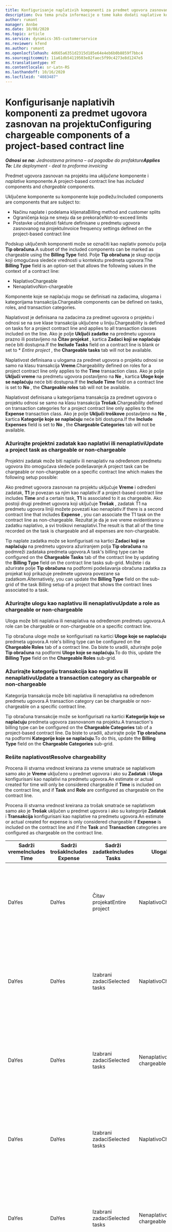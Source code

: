 ```yaml
---
title: Konfigurisanje naplativih komponenti za predmet ugovora zasnovan na projektu
description: Ova tema pruža informacije o tome kako dodati naplative komponente u predmete ugovora u usluzi Project Operations.
author: rumant
manager: Annbe
ms.date: 10/08/2020
ms.topic: article
ms.service: dynamics-365-customerservice
ms.reviewer: kfend
ms.author: rumant
ms.openlocfilehash: 4d665a6351d2315d185e64e4eb6b0b8859f7bbc4
ms.sourcegitcommit: 11a61db54119503e82faec5f99c4273e8d1247e5
ms.translationtype: HT
ms.contentlocale: sr-Latn-RS
ms.lasthandoff: 10/16/2020
ms.locfileid: "4083487"
---
```

# <a name="configuring-chargeable-components-of-a-project-based-contract-line"></a><span data-ttu-id="7ec04-103">Konfigurisanje naplativih komponenti za predmet ugovora zasnovan na projektu</span><span class="sxs-lookup"><span data-stu-id="7ec04-103">Configuring chargeable components of a project-based contract line</span></span>

<span data-ttu-id="7ec04-104">_**Odnosi se na:** Jednostavna primena – od pogodbe do profakture_</span><span class="sxs-lookup"><span data-stu-id="7ec04-104">_**Applies To:** Lite deployment - deal to proforma invoicing_</span></span>

<span data-ttu-id="7ec04-105">Predmet ugovora zasnovan na projektu ima *uključene* komponente i *naplative* komponente.</span><span class="sxs-lookup"><span data-stu-id="7ec04-105">A project-based contract line has *included* components and *chargeable* components.</span></span>

<span data-ttu-id="7ec04-106">Uključene komponente su komponente koje podležu:</span><span class="sxs-lookup"><span data-stu-id="7ec04-106">Included components are components that are subject to:</span></span>

  - <span data-ttu-id="7ec04-107">Načinu naplate i podelama klijenata</span><span class="sxs-lookup"><span data-stu-id="7ec04-107">Billing method and customer splits</span></span>
  - <span data-ttu-id="7ec04-108">Ograničenja koja ne smeju da se prekorače</span><span class="sxs-lookup"><span data-stu-id="7ec04-108">Not-to-exceed limits</span></span> 
  - <span data-ttu-id="7ec04-109">Postavke učestalosti fakture definisane u predmetu ugovora zasnovanog na projektu</span><span class="sxs-lookup"><span data-stu-id="7ec04-109">Invoice frequency settings defined on the project-based contract line</span></span>

<span data-ttu-id="7ec04-110">Podskup uključenih komponenti može se označiti kao naplativ pomoću polja **Tip obračuna**.</span><span class="sxs-lookup"><span data-stu-id="7ec04-110">A subset of the included components can be marked as chargeable using the **Billing Type** field.</span></span> <span data-ttu-id="7ec04-111">Polje **Tip obračuna** je skup opcija koji omogućava sledeće vrednosti u kontekstu predmeta ugovora:</span><span class="sxs-lookup"><span data-stu-id="7ec04-111">The **Billing Type** field is an option-set that allows the following values in the context of a contract line:</span></span>

  - <span data-ttu-id="7ec04-112">Naplativo</span><span class="sxs-lookup"><span data-stu-id="7ec04-112">Chargeable</span></span>
  - <span data-ttu-id="7ec04-113">Nenaplativo</span><span class="sxs-lookup"><span data-stu-id="7ec04-113">Non-chargeable</span></span>

<span data-ttu-id="7ec04-114">Komponente koje se naplaćuju mogu se definisati na zadacima, ulogama i kategorijama transakcija.</span><span class="sxs-lookup"><span data-stu-id="7ec04-114">Chargeable components can be defined on tasks, roles, and transaction categories.</span></span>

<span data-ttu-id="7ec04-115">Naplativost je definisana na zadacima za predmet ugovora o projektu i odnosi se na sve klase transakcija uključene u liniju.</span><span class="sxs-lookup"><span data-stu-id="7ec04-115">Chargeability is defined on tasks for a project contract line and applies to all transaction classes included on the line.</span></span> <span data-ttu-id="7ec04-116">Ako je polje **Uključi zadatke** na predmetu ugovora prazno ili postavljeno na **Čitav projekat** , kartica **Zadaci koji se naplaćuju** neće biti dostupna.</span><span class="sxs-lookup"><span data-stu-id="7ec04-116">If the **Include Tasks** field on a contract line is blank or set to \* *Entire project* , the **Chargeable tasks** tab will not be available.</span></span>

<span data-ttu-id="7ec04-117">Naplativost definisana u ulogama za predmet ugovora o projektu odnosi se samo na klasu transakcija **Vreme**.</span><span class="sxs-lookup"><span data-stu-id="7ec04-117">Chargeability defined on roles for a project contract line only applies to the **Time** transaction class.</span></span> <span data-ttu-id="7ec04-118">Ako je polje **Uključi vreme** na predmetu ugovora postavljeno na **Ne** , kartica **Uloge koje se naplaćuju** neće biti dostupna.</span><span class="sxs-lookup"><span data-stu-id="7ec04-118">If the **Include Time** field on a contract line is set to **No** , the **Chargeable roles** tab will not be available.</span></span>

<span data-ttu-id="7ec04-119">Naplativost definisana u kategorijama transakcija za predmet ugovora o projektu odnosi se samo na klasu transakcija **Trošak**.</span><span class="sxs-lookup"><span data-stu-id="7ec04-119">Chargeability defined on transaction categories for a project contract line only applies to the **Expense** transaction class.</span></span> <span data-ttu-id="7ec04-120">Ako je polje **Uključi troškove** postavljeno na **Ne** , kartica **Kategorije koje se naplaćuju** neće biti dostupna.</span><span class="sxs-lookup"><span data-stu-id="7ec04-120">If the **Include Expenses** field is set to **No** , the **Chargeable Categories** tab will not be available.</span></span>

### <a name="update-a-project-task-as-chargeable-or-non-chargeable"></a><span data-ttu-id="7ec04-121">Ažurirajte projektni zadatak kao naplativi ili nenaplativi</span><span class="sxs-lookup"><span data-stu-id="7ec04-121">Update a project task as chargeable or non-chargeable</span></span>

<span data-ttu-id="7ec04-122">Projektni zadatak može biti naplativ ili nenaplativ na određenom predmetu ugovora što omogućava sledeće podešavanje:</span><span class="sxs-lookup"><span data-stu-id="7ec04-122">A project task can be chargeable or non-chargeable on a specific contract line which makes the following setup possible:</span></span>

<span data-ttu-id="7ec04-123">Ako predmet ugovora zasnovan na projektu uključuje **Vreme** i određeni zadatak, **T1** je povezan sa njim kao naplativ.</span><span class="sxs-lookup"><span data-stu-id="7ec04-123">If a project-based contract line includes **Time** and a certain task, **T1** is associated to it as chargeable.</span></span> <span data-ttu-id="7ec04-124">Ako postoji drugi predmet ugovora koji uključuje **Trošak** , zadatak T1 na predmetu ugovora liniji možete povezati kao nenaplativ.</span><span class="sxs-lookup"><span data-stu-id="7ec04-124">If there is a second contract line that includes **Expense** , you can associate the T1 task on the contract line as non-chargeable.</span></span> <span data-ttu-id="7ec04-125">Rezultat je da je sve vreme evidentirano u zadatku naplativo, a svi troškovi nenaplativi.</span><span class="sxs-lookup"><span data-stu-id="7ec04-125">The result is that all of the time recorded on the task is chargeable and all expenses are non-chargeable.</span></span>

<span data-ttu-id="7ec04-126">Tip naplate zadatka može se konfigurisati na kartici **Zadaci koji se naplaćuju** na predmetu ugovora ažuriranjem polja **Tip obračuna** na podmreži zadataka predmeta ugovora.</span><span class="sxs-lookup"><span data-stu-id="7ec04-126">A task's billing type can be configured on the **Chargeable Tasks** tab of the contract line by updating the **Billing Type** field on the contract line tasks sub-grid.</span></span> <span data-ttu-id="7ec04-127">Možete i da ažurirate polje **Tip obračuna** na podformi podešavanja obračuna zadatka za projekat koji prikazuje predmete ugovora povezane sa zadatkom.</span><span class="sxs-lookup"><span data-stu-id="7ec04-127">Alternatively, you can update the **Billing Type** field on the sub-grid of the task Billing setup of a project that shows the contract lines associated to a task.</span></span>

### <a name="update-a-role-as-chargeable-or-non-chargeable"></a><span data-ttu-id="7ec04-128">Ažurirajte ulogu kao naplativu ili nenaplativu</span><span class="sxs-lookup"><span data-stu-id="7ec04-128">Update a role as chargeable or non-chargeable</span></span>

<span data-ttu-id="7ec04-129">Uloga može biti naplativa ili nenaplativa na određenom predmetu ugovora.</span><span class="sxs-lookup"><span data-stu-id="7ec04-129">A role can be chargeable or non-chargeable on a specific contract line.</span></span>

<span data-ttu-id="7ec04-130">Tip obračuna uloge može se konfigurisati na kartici **Uloge koje se naplaćuju** predmeta ugovora.</span><span class="sxs-lookup"><span data-stu-id="7ec04-130">A role's billing type can be configured on the **Chargeable Roles** tab of a contract line.</span></span> <span data-ttu-id="7ec04-131">Da biste to uradili, ažurirajte polje **Tip obračuna** na podformi **Uloge koje se naplaćuju**.</span><span class="sxs-lookup"><span data-stu-id="7ec04-131">To do this, update the **Billing Type** field on the **Chargeable Roles** sub-grid.</span></span>

### <a name="update-a-transaction-category-as-chargeable-or-non-chargeable"></a><span data-ttu-id="7ec04-132">Ažurirajte kategoriju transakcija kao naplativu ili nenaplativu</span><span class="sxs-lookup"><span data-stu-id="7ec04-132">Update a transaction category as chargeable or non-chargeable</span></span>

<span data-ttu-id="7ec04-133">Kategorija transakcija može biti naplativa ili nenaplativa na određenom predmetu ugovora.</span><span class="sxs-lookup"><span data-stu-id="7ec04-133">A transaction category can be chargeable or non-chargeable on a specific contract line.</span></span>

<span data-ttu-id="7ec04-134">Tip obračuna transakcije može se konfigurisati na kartici **Kategorije koje se naplaćuju** predmeta ugovora zasnovanom na projektu.</span><span class="sxs-lookup"><span data-stu-id="7ec04-134">A transaction's billing type can be configured on the **Chargeable Categories** tab of a project-based contract line.</span></span> <span data-ttu-id="7ec04-135">Da biste to uradili, ažurirajte polje **Tip obračuna** na podformi **Kategorije koje se naplaćuju**.</span><span class="sxs-lookup"><span data-stu-id="7ec04-135">To do this, update the **Billing Type** field on the **Chargeable Categories** sub-grid.</span></span>

### <a name="resolve-chargeability"></a><span data-ttu-id="7ec04-136">Rešite naplativost</span><span class="sxs-lookup"><span data-stu-id="7ec04-136">Resolve chargeability</span></span>

<span data-ttu-id="7ec04-137">Procena ili stvarna vrednost kreirana za vreme smatraće se naplativom samo ako je **Vreme** uključeno u predmet ugovora i ako su **Zadatak** i **Uloga** konfigurisani kao naplativi na predmetu ugovora.</span><span class="sxs-lookup"><span data-stu-id="7ec04-137">An estimate or actual created for time will only be considered chargeable if **Time** is included on the contract line, and if **Task** and **Role** are configured as chargeable on the contract line.</span></span>

<span data-ttu-id="7ec04-138">Procena ili stvarna vrednost kreirana za trošak smatraće se naplativom samo ako je **Trošak** uključen u predmet ugovora i ako su kategorije **Zadatak** i **Transakcija** konfigurisani kao naplative na predmetu ugovora.</span><span class="sxs-lookup"><span data-stu-id="7ec04-138">An estimate or actual created for expense is only considered chargeable if **Expense** is included on the contract line and if the **Task** and **Transaction** categories are configured as chargeable on the contract line.</span></span>


| <span data-ttu-id="7ec04-139">Sadrži vreme</span><span class="sxs-lookup"><span data-stu-id="7ec04-139">Includes Time</span></span> | <span data-ttu-id="7ec04-140">Sadrži trošak</span><span class="sxs-lookup"><span data-stu-id="7ec04-140">Includes Expense</span></span> | <span data-ttu-id="7ec04-141">Sadrži zadatke</span><span class="sxs-lookup"><span data-stu-id="7ec04-141">Includes Tasks</span></span> | <span data-ttu-id="7ec04-142">Uloga</span><span class="sxs-lookup"><span data-stu-id="7ec04-142">Role</span></span>           | <span data-ttu-id="7ec04-143">Kategorija</span><span class="sxs-lookup"><span data-stu-id="7ec04-143">Category</span></span>       | <span data-ttu-id="7ec04-144">Zadatak</span><span class="sxs-lookup"><span data-stu-id="7ec04-144">Task</span></span>                                                                                                      |
|---------------|------------------|----------------|----------------|----------------|-----------------------------------------------------------------------------------------------------------|
| <span data-ttu-id="7ec04-145">Da</span><span class="sxs-lookup"><span data-stu-id="7ec04-145">Yes</span></span>           | <span data-ttu-id="7ec04-146">Da</span><span class="sxs-lookup"><span data-stu-id="7ec04-146">Yes</span></span>              | <span data-ttu-id="7ec04-147">Čitav projekat</span><span class="sxs-lookup"><span data-stu-id="7ec04-147">Entire project</span></span> | <span data-ttu-id="7ec04-148">Naplativo</span><span class="sxs-lookup"><span data-stu-id="7ec04-148">Chargeable</span></span>     | <span data-ttu-id="7ec04-149">Naplativo</span><span class="sxs-lookup"><span data-stu-id="7ec04-149">Chargeable</span></span>     | <span data-ttu-id="7ec04-150">Obračun u stvarnom vremenu: **Naplativo**</span><span class="sxs-lookup"><span data-stu-id="7ec04-150">Billing on a Time actual: **Chargeable**</span></span> </br> <span data-ttu-id="7ec04-151">Vrsta obračuna na stvarnom trošku: **Naplativo**</span><span class="sxs-lookup"><span data-stu-id="7ec04-151">Billing type on Expense actual: **Chargeable**</span></span>           |
| <span data-ttu-id="7ec04-152">Da</span><span class="sxs-lookup"><span data-stu-id="7ec04-152">Yes</span></span>           | <span data-ttu-id="7ec04-153">Da</span><span class="sxs-lookup"><span data-stu-id="7ec04-153">Yes</span></span>              | <span data-ttu-id="7ec04-154">Izabrani zadaci</span><span class="sxs-lookup"><span data-stu-id="7ec04-154">Selected tasks</span></span> | <span data-ttu-id="7ec04-155">Naplativo</span><span class="sxs-lookup"><span data-stu-id="7ec04-155">Chargeable</span></span>     | <span data-ttu-id="7ec04-156">Naplativo</span><span class="sxs-lookup"><span data-stu-id="7ec04-156">Chargeable</span></span>     | <span data-ttu-id="7ec04-157">Obračun u stvarnom vremenu: **Naplativo**</span><span class="sxs-lookup"><span data-stu-id="7ec04-157">Billing on a Time actual: **Chargeable**</span></span> </br> <span data-ttu-id="7ec04-158">Vrsta obračuna na stvarnom trošku: **Naplativo**</span><span class="sxs-lookup"><span data-stu-id="7ec04-158">Billing type on Expense actual: **Chargeable**</span></span>           |
| <span data-ttu-id="7ec04-159">Da</span><span class="sxs-lookup"><span data-stu-id="7ec04-159">Yes</span></span>           | <span data-ttu-id="7ec04-160">Da</span><span class="sxs-lookup"><span data-stu-id="7ec04-160">Yes</span></span>              | <span data-ttu-id="7ec04-161">Izabrani zadaci</span><span class="sxs-lookup"><span data-stu-id="7ec04-161">Selected tasks</span></span> | <span data-ttu-id="7ec04-162">Nenaplativo</span><span class="sxs-lookup"><span data-stu-id="7ec04-162">Non-chargeable</span></span> | <span data-ttu-id="7ec04-163">Naplativo</span><span class="sxs-lookup"><span data-stu-id="7ec04-163">Chargeable</span></span>     | <span data-ttu-id="7ec04-164">Obračun u stvarnom vremenu: **Nenaplativo**</span><span class="sxs-lookup"><span data-stu-id="7ec04-164">Billing on a Time actual: **Non-chargeable**</span></span> </br> <span data-ttu-id="7ec04-165">Vrsta obračuna na stvarnom trošku: **Naplativo**</span><span class="sxs-lookup"><span data-stu-id="7ec04-165">Billing type on Expense actual: **Chargeable**</span></span>       |
| <span data-ttu-id="7ec04-166">Da</span><span class="sxs-lookup"><span data-stu-id="7ec04-166">Yes</span></span>           | <span data-ttu-id="7ec04-167">Da</span><span class="sxs-lookup"><span data-stu-id="7ec04-167">Yes</span></span>              | <span data-ttu-id="7ec04-168">Izabrani zadaci</span><span class="sxs-lookup"><span data-stu-id="7ec04-168">Selected tasks</span></span> | <span data-ttu-id="7ec04-169">Naplativo</span><span class="sxs-lookup"><span data-stu-id="7ec04-169">Chargeable</span></span>     | <span data-ttu-id="7ec04-170">Naplativo</span><span class="sxs-lookup"><span data-stu-id="7ec04-170">Chargeable</span></span>     | <span data-ttu-id="7ec04-171">Obračun u stvarnom vremenu: **Nenaplativo**</span><span class="sxs-lookup"><span data-stu-id="7ec04-171">Billing on a Time actual: **Non-chargeable**</span></span> </br> <span data-ttu-id="7ec04-172">Tip obračuna na stvarnom trošku:   **Nenaplativo**</span><span class="sxs-lookup"><span data-stu-id="7ec04-172">Billing type on Expense actual:   **Non-chargeable**</span></span> |
| <span data-ttu-id="7ec04-173">Da</span><span class="sxs-lookup"><span data-stu-id="7ec04-173">Yes</span></span>           | <span data-ttu-id="7ec04-174">Da</span><span class="sxs-lookup"><span data-stu-id="7ec04-174">Yes</span></span>              | <span data-ttu-id="7ec04-175">Izabrani zadaci</span><span class="sxs-lookup"><span data-stu-id="7ec04-175">Selected tasks</span></span> | <span data-ttu-id="7ec04-176">Nenaplativo</span><span class="sxs-lookup"><span data-stu-id="7ec04-176">Non-chargeable</span></span> | <span data-ttu-id="7ec04-177">Naplativo</span><span class="sxs-lookup"><span data-stu-id="7ec04-177">Chargeable</span></span>     | <span data-ttu-id="7ec04-178">Obračun u stvarnom vremenu: **Nenaplativo**</span><span class="sxs-lookup"><span data-stu-id="7ec04-178">Billing on a Time actual: **Non-chargeable**</span></span> </br> <span data-ttu-id="7ec04-179">Tip obračuna na stvarnom trošku:   **Nenaplativo**</span><span class="sxs-lookup"><span data-stu-id="7ec04-179">Billing type on Expense actual:   **Non-chargeable**</span></span> |
| <span data-ttu-id="7ec04-180">Da</span><span class="sxs-lookup"><span data-stu-id="7ec04-180">Yes</span></span>           | <span data-ttu-id="7ec04-181">Da</span><span class="sxs-lookup"><span data-stu-id="7ec04-181">Yes</span></span>              | <span data-ttu-id="7ec04-182">Izabrani zadaci</span><span class="sxs-lookup"><span data-stu-id="7ec04-182">Selected tasks</span></span> | <span data-ttu-id="7ec04-183">Nenaplativo</span><span class="sxs-lookup"><span data-stu-id="7ec04-183">Non-chargeable</span></span> | <span data-ttu-id="7ec04-184">Nenaplativo</span><span class="sxs-lookup"><span data-stu-id="7ec04-184">Non-chargeable</span></span> | <span data-ttu-id="7ec04-185">Obračun u stvarnom vremenu: **Nenaplativo**</span><span class="sxs-lookup"><span data-stu-id="7ec04-185">Billing on a Time actual: **Non-chargeable**</span></span> </br> <span data-ttu-id="7ec04-186">Tip obračuna na stvarnom trošku:   **Nenaplativo**</span><span class="sxs-lookup"><span data-stu-id="7ec04-186">Billing type on Expense actual:   **Non-chargeable**</span></span> |
| <span data-ttu-id="7ec04-187">No</span><span class="sxs-lookup"><span data-stu-id="7ec04-187">No</span></span>            | <span data-ttu-id="7ec04-188">Da</span><span class="sxs-lookup"><span data-stu-id="7ec04-188">Yes</span></span>              | <span data-ttu-id="7ec04-189">Čitav projekat</span><span class="sxs-lookup"><span data-stu-id="7ec04-189">Entire project</span></span> | <span data-ttu-id="7ec04-190">Nije moguće podesiti</span><span class="sxs-lookup"><span data-stu-id="7ec04-190">Can't be set</span></span>   | <span data-ttu-id="7ec04-191">Naplativo</span><span class="sxs-lookup"><span data-stu-id="7ec04-191">Chargeable</span></span>     | <span data-ttu-id="7ec04-192">Obračun u stvarnom vremenu: **Nije dostupno**</span><span class="sxs-lookup"><span data-stu-id="7ec04-192">Billing on a Time actual: **Not available**</span></span></br><span data-ttu-id="7ec04-193">Vrsta obračuna na stvarnom trošku: **Naplativo**</span><span class="sxs-lookup"><span data-stu-id="7ec04-193">Billing type on Expense actual: **Chargeable**</span></span>          |
| <span data-ttu-id="7ec04-194">No</span><span class="sxs-lookup"><span data-stu-id="7ec04-194">No</span></span>            | <span data-ttu-id="7ec04-195">Da</span><span class="sxs-lookup"><span data-stu-id="7ec04-195">Yes</span></span>              | <span data-ttu-id="7ec04-196">Čitav projekat</span><span class="sxs-lookup"><span data-stu-id="7ec04-196">Entire project</span></span> | <span data-ttu-id="7ec04-197">Nije moguće podesiti</span><span class="sxs-lookup"><span data-stu-id="7ec04-197">Can't be set</span></span>   | <span data-ttu-id="7ec04-198">Nenaplativo</span><span class="sxs-lookup"><span data-stu-id="7ec04-198">Non-chargeable</span></span> | <span data-ttu-id="7ec04-199">Obračun u stvarnom vremenu: **Nije dostupno**</span><span class="sxs-lookup"><span data-stu-id="7ec04-199">Billing on a Time actual: **Not available**</span></span></br> <span data-ttu-id="7ec04-200">Tip obračuna na stvarnom trošku: **Nenaplativo**</span><span class="sxs-lookup"><span data-stu-id="7ec04-200">Billing type on Expense actual: **Non-chargeable**</span></span>     |
| <span data-ttu-id="7ec04-201">Da</span><span class="sxs-lookup"><span data-stu-id="7ec04-201">Yes</span></span>           | <span data-ttu-id="7ec04-202">No</span><span class="sxs-lookup"><span data-stu-id="7ec04-202">No</span></span>               | <span data-ttu-id="7ec04-203">Čitav projekat</span><span class="sxs-lookup"><span data-stu-id="7ec04-203">Entire project</span></span> | <span data-ttu-id="7ec04-204">Naplativo</span><span class="sxs-lookup"><span data-stu-id="7ec04-204">Chargeable</span></span>     | <span data-ttu-id="7ec04-205">Nije moguće podesiti</span><span class="sxs-lookup"><span data-stu-id="7ec04-205">Can't be set</span></span>   | <span data-ttu-id="7ec04-206">Obračun u stvarnom vremenu: **Naplativo**</span><span class="sxs-lookup"><span data-stu-id="7ec04-206">Billing on a Time actual: **Chargeable**</span></span> </br> <span data-ttu-id="7ec04-207">Tip obračuna na stvarnom trošku: **Nije dostupno**</span><span class="sxs-lookup"><span data-stu-id="7ec04-207">Billing type on Expense actual: **Not available**</span></span>        |
| <span data-ttu-id="7ec04-208">Da</span><span class="sxs-lookup"><span data-stu-id="7ec04-208">Yes</span></span>           | <span data-ttu-id="7ec04-209">No</span><span class="sxs-lookup"><span data-stu-id="7ec04-209">No</span></span>               | <span data-ttu-id="7ec04-210">Čitav projekat</span><span class="sxs-lookup"><span data-stu-id="7ec04-210">Entire project</span></span> | <span data-ttu-id="7ec04-211">Nenaplativo</span><span class="sxs-lookup"><span data-stu-id="7ec04-211">Non-chargeable</span></span> | <span data-ttu-id="7ec04-212">Nije moguće podesiti</span><span class="sxs-lookup"><span data-stu-id="7ec04-212">Can't be set</span></span>   | <span data-ttu-id="7ec04-213">Obračun u stvarnom vremenu: **Nenaplativo**</span><span class="sxs-lookup"><span data-stu-id="7ec04-213">Billing on a Time actual: **Non-chargeable**</span></span> </br><span data-ttu-id="7ec04-214">Tip obračuna na stvarnom trošku: **Nije   dostupno**</span><span class="sxs-lookup"><span data-stu-id="7ec04-214">Billing type on Expense actual: **Not   available**</span></span>   |
